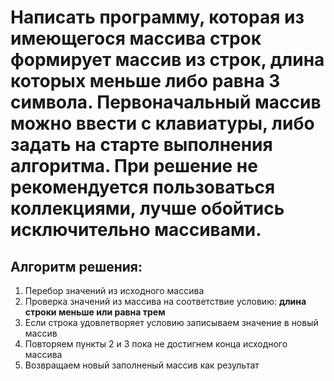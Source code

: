 # Написать программу, которая из имеющегося массива строк формирует массив из строк, длина которых меньше либо равна 3 символа. Первоначальный массив можно ввести с клавиатуры, либо задать на старте выполнения алгоритма. При решение не рекомендуется пользоваться коллекциями, лучше обойтись исключительно массивами.

## Алгоритм решения:

1. Перебор значений из исходного массива
2. Проверка значений из массива на соответствие условию: **длина строки меньше или равна трем**
3. Если строка удовлетворяет условию записываем значение в новый массив
4. Повторяем пункты 2 и 3 пока не достигнем конца исходного массива
5. Возвращаем новый заполненый массив как результат
